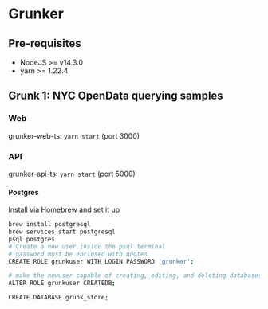 # Grunker

## Pre-requisites

- NodeJS >= v14.3.0
- yarn >= 1.22.4

## Grunk 1: NYC OpenData querying samples

### Web

grunker-web-ts: `yarn start` (port 3000)

### API

grunker-api-ts: `yarn start` (port 5000)

#### Postgres

Install via Homebrew and set it up

```bash
brew install postgresql
brew services start postgresql
psql postgres
# Create a new user inside the psql terminal
# password must be enclosed with quotes
CREATE ROLE grunkuser WITH LOGIN PASSWORD 'grunker';

# make the newuser capable of creating, editing, and deleting databases
ALTER ROLE grunkuser CREATEDB;

CREATE DATABASE grunk_store;
```